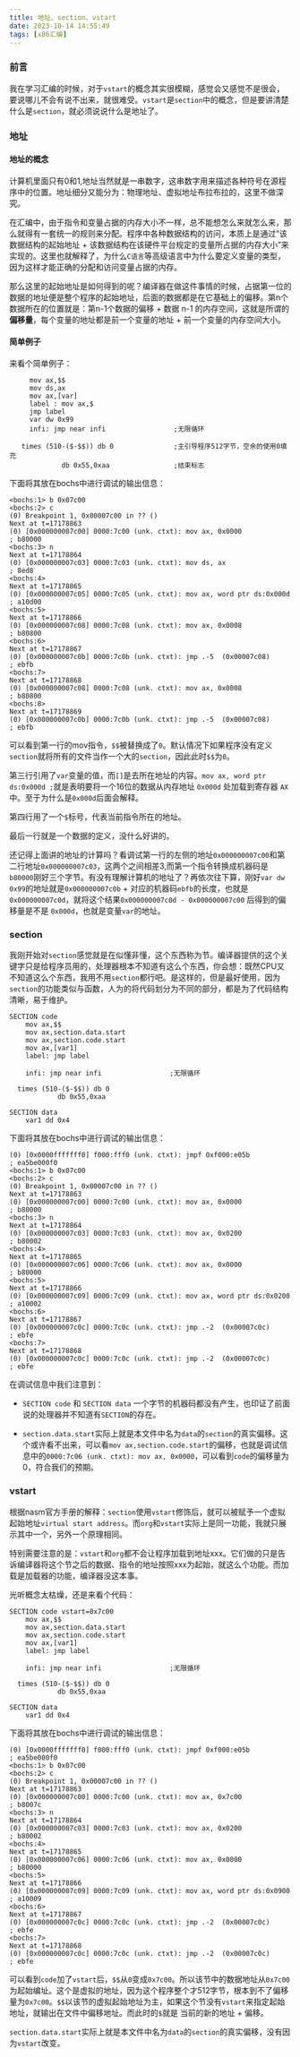 ```yaml
---
title: 地址、section、vstart
date: 2023-10-14 14:55:49
tags: [x86汇编]
---
```


### 前言

我在学习汇编的时候，对于`vstart`的概念其实很模糊，感觉会又感觉不是很会，要说哪儿不会有说不出来，就很难受。`vstart`是`section`中的概念，但是要讲清楚什么是`section`，就必须说说什么是地址了。

<!-- more -->

### 地址

#### 地址的概念

计算机里面只有0和1,地址当然就是一串数字，这串数字用来描述各种符号在源程序中的位置。地址细分又能分为：物理地址、虚拟地址布拉布拉的，这里不做深究。

在汇编中，由于指令和变量占据的内存大小不一样，总不能想怎么来就怎么来，那么就得有一套统一的规则来分配。程序中各种数据结构的访问，本质上是通过“该数据结构的起始地址 + 该数据结构在该硬件平台规定的变量所占据的内存大小”来实现的。这里也就解释了，为什么`C语言`等高级语言中为什么要定义变量的类型，因为这样才能正确的分配和访问变量占据的内存。

那么这里的起始地址是如何得到的呢？编译器在做这件事情的时候，占据第一位的数据的地址便是整个程序的起始地址，后面的数据都是在它基础上的偏移。第n个数据所在的位置就是：第n-1个数据的偏移 + 数据 n-1 的内存空间，这就是所谓的**偏移量**，每个变量的地址都是前一个变量的地址 + 前一个变量的内存空间大小。

#### 简单例子

来看个简单例子：
```assembly
     mov ax,$$
     mov ds,ax
     mov ax,[var]
     label : mov ax,$
     jmp label
     var dw 0x99
     infi: jmp near infi                 ;无限循环
   
   times (510-($-$$)) db 0               ;主引导程序512字节，空余的使用0填充
             db 0x55,0xaa                ;结束标志               
```
下面将其放在bochs中进行调试的输出信息：
```shell
<bochs:1> b 0x07c00
<bochs:2> c
(0) Breakpoint 1, 0x00007c00 in ?? ()
Next at t=17178863
(0) [0x000000007c00] 0000:7c00 (unk. ctxt): mov ax, 0x0000            ; b80000
<bochs:3> n
Next at t=17178864
(0) [0x000000007c03] 0000:7c03 (unk. ctxt): mov ds, ax                ; 8ed8
<bochs:4> 
Next at t=17178865
(0) [0x000000007c05] 0000:7c05 (unk. ctxt): mov ax, word ptr ds:0x000d ; a10d00
<bochs:5> 
Next at t=17178866
(0) [0x000000007c08] 0000:7c08 (unk. ctxt): mov ax, 0x0008            ; b80800
<bochs:6> 
Next at t=17178867
(0) [0x000000007c0b] 0000:7c0b (unk. ctxt): jmp .-5  (0x00007c08)     ; ebfb
<bochs:7> 
Next at t=17178868
(0) [0x000000007c08] 0000:7c08 (unk. ctxt): mov ax, 0x0008            ; b80800
<bochs:8> 
Next at t=17178869
(0) [0x000000007c0b] 0000:7c0b (unk. ctxt): jmp .-5  (0x00007c08)     ; ebfb
```
可以看到第一行的mov指令，`$$`被替换成了`0`。默认情况下如果程序没有定义`section`就将所有的文件当作一个大的`section`，因此此时`$$`为`0`。

第三行引用了`var`变量的值，而`[]`是去所在地址的内容。`mov ax, word ptr ds:0x000d ;`就是表明要将一个16位的数据从内存地址 `0x000d` 处加载到寄存器 `AX` 中。至于为什么是`0x000d`后面会解释。

第四行用了一个`$`标号，代表当前指令所在的地址。

最后一行就是一个数据的定义，没什么好讲的。

还记得上面讲的地址的计算吗？看调试第一行的左侧的地址`0x000000007c00`和第二行地址`0x000000007c03`，这两个之间相差3,而第一个指令转换成机器码是`b80000`刚好三个字节。有没有理解计算机的地址了？再依次往下算，刚好`var dw 0x99`的地址就是`0x000000007c0b` + 对应的机器码`ebfb`的长度，也就是`0x000000007c0d`，就将这个结果`0x000000007c0d - 0x000000007c00` 后得到的偏移量是不是 `0x000d`，也就是变量`var`的地址。

### section

我刚开始对`section`感觉就是在似懂非懂，这个东西称为节。编译器提供的这个关键字只是给程序员用的，处理器根本不知道有这么个东西，你会想：既然CPU又不知道这么个东西，我用不用`section`都行吧。是这样的，但是最好使用，因为`section`的功能类似与函数，人为的将代码划分为不同的部分，都是为了代码结构清晰，易于维护。

```assembly
SECTION code
    mov ax,$$
    mov ax,section.data.start
    mov ax,section.code.start
    mov ax,[var1]
    label: jmp label

    infi: jmp near infi                 ;无限循环
 
  times (510-($-$$)) db 0
            db 0x55,0xaa

SECTION data
    var1 dd 0x4
```
下面将其放在bochs中进行调试的输出信息：

```shell
(0) [0x0000fffffff0] f000:fff0 (unk. ctxt): jmpf 0xf000:e05b          ; ea5be000f0
<bochs:1> b 0x07c00
<bochs:2> c
(0) Breakpoint 1, 0x00007c00 in ?? ()
Next at t=17178863
(0) [0x000000007c00] 0000:7c00 (unk. ctxt): mov ax, 0x0000            ; b80000
<bochs:3> n
Next at t=17178864
(0) [0x000000007c03] 0000:7c03 (unk. ctxt): mov ax, 0x0200            ; b80002
<bochs:4> 
Next at t=17178865
(0) [0x000000007c06] 0000:7c06 (unk. ctxt): mov ax, 0x0000            ; b80000
<bochs:5> 
Next at t=17178866
(0) [0x000000007c09] 0000:7c09 (unk. ctxt): mov ax, word ptr ds:0x0200 ; a10002
<bochs:6> 
Next at t=17178867
(0) [0x000000007c0c] 0000:7c0c (unk. ctxt): jmp .-2  (0x00007c0c)     ; ebfe
<bochs:7> 
Next at t=17178868
(0) [0x000000007c0c] 0000:7c0c (unk. ctxt): jmp .-2  (0x00007c0c)     ; ebfe
```

在调试信息中我们注意到：
- `SECTION code` 和 `SECTION data` 一个字节的机器码都没有产生，也印证了前面说的处理器并不知道有`SECTION`的存在。

- `section.data.start`实际上就是本文件中名为`data`的`section`的真实偏移。这个或许看不出来，可以看`mov ax,section.code.start`的偏移，也就是调试信息中的`0000:7c06 (unk. ctxt): mov ax, 0x0000`，可以看到`code`的偏移量为0，符合我们的预期。


### vstart

根据nasm官方手册的解释：`section`使用`vstart`修饰后，就可以被赋予一个虚拟起始地址`virtual start address`。而`org`和`vstart`实际上是同一功能，我就只展示其中一个，另外一个原理相同。

特别需要注意的是：`vstart`和`org`都不会让程序加载到地址xxx。它们做的只是告诉编译器将这个节之后的数据、指令的地址按照xxx为起始，就这么个功能。而加载是加载器的功能，编译器没这本事。

光听概念太枯燥，还是来看个代码：
```assembly
SECTION code vstart=0x7c00
    mov ax,$$
    mov ax,section.data.start
    mov ax,section.code.start
    mov ax,[var1]
    label: jmp label

    infi: jmp near infi                 ;无限循环
 
  times (510-($-$$)) db 0
            db 0x55,0xaa

SECTION data 
    var1 dd 0x4
```
下面将其放在bochs中进行调试的输出信息：

```shell
(0) [0x0000fffffff0] f000:fff0 (unk. ctxt): jmpf 0xf000:e05b          ; ea5be000f0
<bochs:1> b 0x07c00
<bochs:2> c
(0) Breakpoint 1, 0x00007c00 in ?? ()
Next at t=17178863
(0) [0x000000007c00] 0000:7c00 (unk. ctxt): mov ax, 0x7c00            ; b8007c
<bochs:3> n
Next at t=17178864
(0) [0x000000007c03] 0000:7c03 (unk. ctxt): mov ax, 0x0200            ; b80002
<bochs:4> 
Next at t=17178865
(0) [0x000000007c06] 0000:7c06 (unk. ctxt): mov ax, 0x0000            ; b80000
<bochs:5> 
Next at t=17178866
(0) [0x000000007c09] 0000:7c09 (unk. ctxt): mov ax, word ptr ds:0x0900 ; a10009
<bochs:6> 
Next at t=17178867
(0) [0x000000007c0c] 0000:7c0c (unk. ctxt): jmp .-2  (0x00007c0c)     ; ebfe
<bochs:7> 
Next at t=17178868
(0) [0x000000007c0c] 0000:7c0c (unk. ctxt): jmp .-2  (0x00007c0c)     ; ebfe
```

可以看到`code`加了`vstart`后，`$$`从`0`变成`0x7c00`。所以该节中的数据地址从`0x7c00`为起始编址。这个是虚拟的地址，因为这个程序整个才512字节，根本到不了偏移量为`0x7c00`。`$$`以该节的虚拟起始地址为主，如果这个节没有`vstart`来指定起始地址，就输出在文件中偏移地址。而此时的`$`就是 当前的新的地址 + 偏移。 

`section.data.start`实际上就是本文件中名为`data`的`section`的真实偏移，没有因为`vstart`改变。



